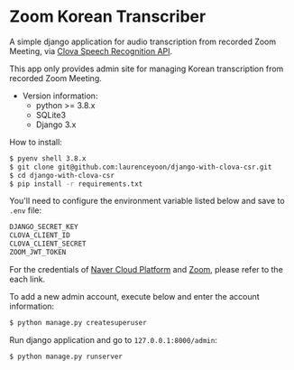 # Zoom Korean Transcriber

A simple django application for audio transcription from recorded Zoom Meeting, via [Clova Speech Recognition API](https://api.ncloud-docs.com/docs/ai-naver-clovaspeechrecognition-stt).

This app only provides admin site for managing Korean transcription from recorded Zoom Meeting.

- Version information:
    - python >= 3.8.x
    - SQLite3
    - Django 3.x

How to install:

```bash
$ pyenv shell 3.8.x
$ git clone git@github.com:laurenceyoon/django-with-clova-csr.git
$ cd django-with-clova-csr
$ pip install -r requirements.txt
```

You'll need to configure the environment variable listed below and save to `.env` file:

```bash
DJANGO_SECRET_KEY
CLOVA_CLIENT_ID
CLOVA_CLIENT_SECRET
ZOOM_JWT_TOKEN
```

For the credentials of [Naver Cloud Platform](https://www.ncloud.com/) and [Zoom](https://developers.zoom.us/), please refer to the each link.

To add a new admin account, execute below and enter the account information:
```bash
$ python manage.py createsuperuser
```

Run django application and go to `127.0.0.1:8000/admin`:

```bash
$ python manage.py runserver
```
